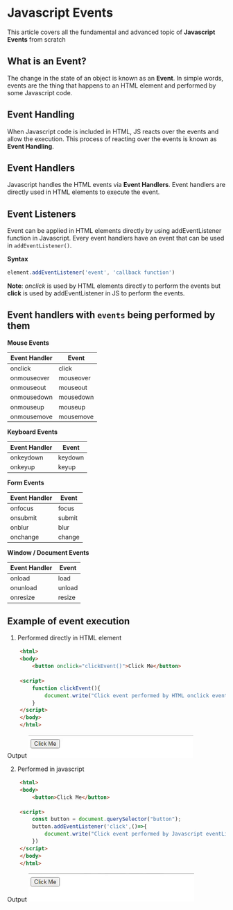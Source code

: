 # Javascript Events

This article covers all the fundamental and advanced topic of **Javascript Events** from scratch

## What is an Event?

The change in the state of an object is known as an **Event**. In simple words, events are the thing that happens to an HTML element and performed by some Javascript code.

## Event Handling

When Javascript code is included in HTML, JS reacts over the events and allow the execution. This process of reacting over the events is known as **Event Handling**.

## Event Handlers

Javascript handles the HTML events via **Event Handlers**. Event handlers are directly used in HTML elements to execute the event. 

## Event Listeners

Event can be applied in HTML elements directly by using addEventListener function in Javascript.
Every event handlers have an event that can be used in <code>addEventListener()</code>.

**Syntax**
```js 
element.addEventListener('event', 'callback function')
``` 

**Note**: *onclick* is used by HTML elements directly to perform the events but **click** is used by addEventListener in JS to perform the events.

## Event handlers with <code>events</code> being performed by them

**Mouse Events**

Event Handler | Event
--- | ---
onclick | click 
onmouseover | mouseover 
onmouseout | mouseout
onmousedown | mousedown
onmouseup | mouseup 
onmousemove | mousemove


**Keyboard Events**

Event Handler | Event
--- | ---
onkeydown | keydown 
onkeyup | keyup 


**Form Events**

Event Handler | Event
--- | ---
onfocus | focus 
onsubmit | submit 
onblur | blur
onchange | change

**Window / Document Events**

Event Handler | Event
--- | ---
onload | load 
onunload | unload 
onresize | resize


## Example of event execution 
1. Performed directly in HTML element

```html
    <html>
    <body>
        <button onclick="clickEvent()">Click Me</button>

    <script>  
        function clickEvent(){
            document.write("Click event performed by HTML onclick event handler");
        }  
    </script>  
    </body>
    </html>
```

Output
![output gif](clickEventHTML.gif)


2. Performed in javascript

```html
    <html>
    <body>
        <button>Click Me</button>

    <script> 
        const button = document.querySelector("button");
        button.addEventListener('click',()=>{
            document.write("Click event performed by Javascript eventListener");
        }) 
    </script>  
    </body>
    </html>
```
Output
![output gif](clickEventJS.gif)


